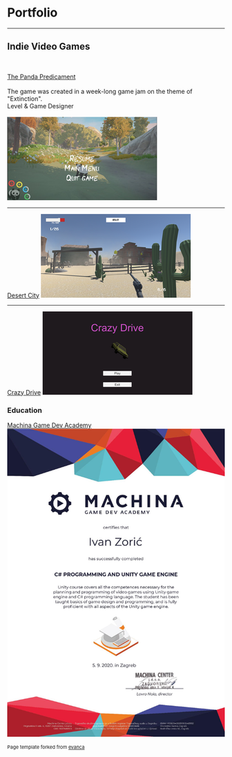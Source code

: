 <h1>Portfolio</h1>

---

<h2>Indie Video Games</h2>
<br>

[The Panda Predicament](https://raven-insights.itch.io/the-panda-predicament)
<br><br>
The game was created in a week-long game jam on the theme of "Extinction".
<br>
Level & Game Designer
<br><br>
<img src="images/PandaPredicament.jpg?raw=true"/>

---
[Desert City](https://cloudburst-games.itch.io/desert-city)
<img src="images/DesertCity.png?raw=false"/>

---
[Crazy Drive](https://cloudburst-games.itch.io/crazy-drive)
<img src="images/Crazy_Drive.png?raw=false"/>

### Education

[Machina Game Dev Academy](https://www.machina.academy/)
<img src="images/MachinaCertificate-page-001.jpg?raw=true"/>



<p style="font-size:11px">Page template forked from <a href="https://github.com/evanca/quick-portfolio">evanca</a></p>
<!-- Remove above link if you don't want to attibute -->
